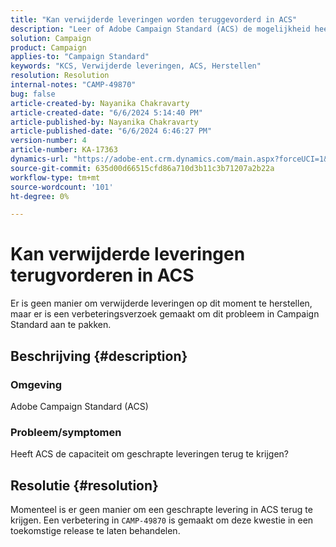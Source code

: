 ```yaml
---
title: "Kan verwijderde leveringen worden teruggevorderd in ACS"
description: "Leer of Adobe Campaign Standard (ACS) de mogelijkheid heeft verwijderde leveringen te herstellen."
solution: Campaign
product: Campaign
applies-to: "Campaign Standard"
keywords: "KCS, Verwijderde leveringen, ACS, Herstellen"
resolution: Resolution
internal-notes: "CAMP-49870"
bug: false
article-created-by: Nayanika Chakravarty
article-created-date: "6/6/2024 5:14:40 PM"
article-published-by: Nayanika Chakravarty
article-published-date: "6/6/2024 6:46:27 PM"
version-number: 4
article-number: KA-17363
dynamics-url: "https://adobe-ent.crm.dynamics.com/main.aspx?forceUCI=1&pagetype=entityrecord&etn=knowledgearticle&id=a278f240-2824-ef11-840a-00224809adb3"
source-git-commit: 635d00d66515cfd86a710d3b11c3b71207a2b22a
workflow-type: tm+mt
source-wordcount: '101'
ht-degree: 0%

---
```


# Kan verwijderde leveringen terugvorderen in ACS


Er is geen manier om verwijderde leveringen op dit moment te herstellen, maar er is een verbeteringsverzoek gemaakt om dit probleem in Campaign Standard aan te pakken.

## Beschrijving {#description}


### <b>Omgeving</b>

Adobe Campaign Standard (ACS)

### <b>Probleem/symptomen</b>

Heeft ACS de capaciteit om geschrapte leveringen terug te krijgen?


## Resolutie {#resolution}


Momenteel is er geen manier om een geschrapte levering in ACS terug te krijgen. Een verbetering in `CAMP-49870` is gemaakt om deze kwestie in een toekomstige release te laten behandelen.
